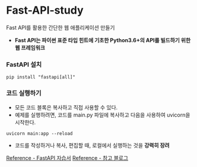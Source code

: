 # Fast-API-study

Fast API를 활용한 간단한 웹 애플리케이션 만들기

- **Fast API는 파이썬 표준 타입 힌트에 기초한 Python3.6+의 API를 빌드하기 위한 웹 프레임워크** 

### FastAPI 설치 

```
pip install "fastapi[all]"
```

### 코드 실행하기 

- 모든 코드 블록은 복사하고 직접 사용할 수 있다. 
- 예제를 실행하려면, 코드를 main.py 파일에 복사하고 다음을 사용하여 uvicorn을 시작한다. 

```
uvicorn main:app --reload 
```

- 코드를 작성하거나 복사, 편집할 때, 로컬에서 실행하는 것을 **강력히 장려** 

[Reference - FastAPI 자습서](https://fastapi.tiangolo.com/ko/tutorial/)
[Reference - 참고 블로그](https://datamoney.tistory.com/344)